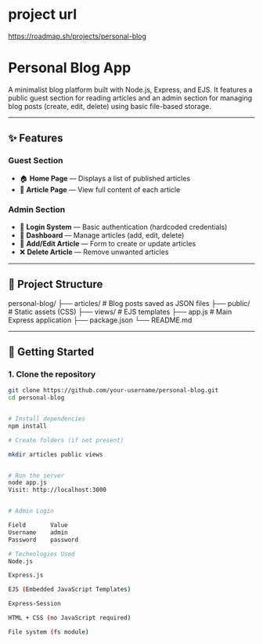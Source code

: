 # project url
https://roadmap.sh/projects/personal-blog


# Personal Blog App

A minimalist blog platform built with Node.js, Express, and EJS. It features a public guest section for reading articles and an admin section for managing blog posts (create, edit, delete) using basic file-based storage.

---

## ✨ Features

### Guest Section
- 🏠 **Home Page** — Displays a list of published articles
- 📄 **Article Page** — View full content of each article

### Admin Section
- 🔐 **Login System** — Basic authentication (hardcoded credentials)
- 🧾 **Dashboard** — Manage articles (add, edit, delete)
- 📝 **Add/Edit Article** — Form to create or update articles
- ❌ **Delete Article** — Remove unwanted articles

---

## 📁 Project Structure

personal-blog/
├── articles/ # Blog posts saved as JSON files
├── public/ # Static assets (CSS)
├── views/ # EJS templates
├── app.js # Main Express application
├── package.json
└── README.md


---

## 🚀 Getting Started

### 1. Clone the repository

```bash
git clone https://github.com/your-username/personal-blog.git
cd personal-blog


# Install dependencies
npm install

# Create folders (if not present)

mkdir articles public views


# Run the server
node app.js
Visit: http://localhost:3000


# Admin Login

Field	    Value
Username	admin
Password	password

# Technologies Used
Node.js

Express.js

EJS (Embedded JavaScript Templates)

Express-Session

HTML + CSS (no JavaScript required)

File system (fs module)


